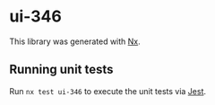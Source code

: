 # ui-346

This library was generated with [Nx](https://nx.dev).

## Running unit tests

Run `nx test ui-346` to execute the unit tests via [Jest](https://jestjs.io).
